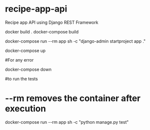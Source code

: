 # recipe-app-api

Recipe app API using Django REST Framework

docker build .
docker-compose build

docker-compose run --rm app sh -c "django-admin startproject app ."

docker-compose up

#For any error

docker-compose down



#to run the tests
# --rm removes the container after execution
docker-compose run  --rm app sh -c "python manage.py test" 